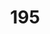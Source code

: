 ---
title: 195
link: https://www.reddit.com/r/roguelikedev/comments/7zsptm/sharing_saturday_195/duqx48g/
---